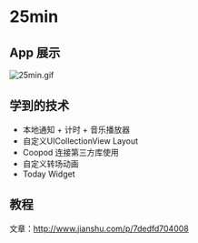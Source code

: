 # 25min


## App 展示
![25min.gif](http://upload-images.jianshu.io/upload_images/1132519-0e58fe485514d052.gif?imageMogr2/auto-orient/strip)

## 学到的技术
- 本地通知 + 计时 + 音乐播放器
- 自定义UICollectionView Layout
- Coopod 连接第三方库使用
- 自定义转场动画
- Today Widget

## 教程
文章：http://www.jianshu.com/p/7dedfd704008 
